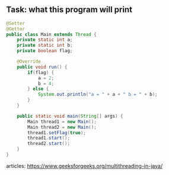 ## Task: what this program will print

```java
@Setter
@Getter
public class Main extends Thread {
    private static int a;
    private static int b;
    private boolean flag;

    @Override
    public void run() {
        if(flag) {
            a = 2;
            b = 4;
        } else {
            System.out.println("a = " + a + " b = " + b);
        }
    }

    public static void main(String[] args) {
        Main thread1 = new Main();
        Main thread2 = new Main();
        thread1.setFlag(true);
        thread1.start();
        thread2.start();
    }
}

```

articles: https://www.geeksforgeeks.org/multithreading-in-java/